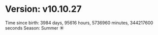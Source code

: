 # Version: v10.10.27
Time since birth: 3984 days, 95616 hours, 5736960 minutes, 344217600 seconds
Season: Summer ☀️
